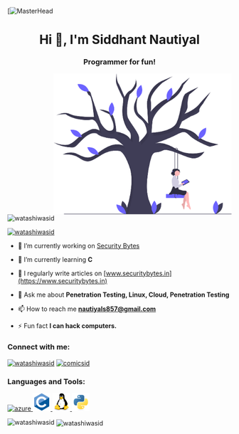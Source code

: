 [![MasterHead](https://imgur.com/Pp814o2)
<h1 align="center">Hi 👋, I'm Siddhant Nautiyal</h1>
<h3 align="center">Programmer for fun!</h3>
<img align="right" alt="swing" width="400" src="https://raw.githubusercontent.com/comicsid/elements/3a50915936a9223b997d83ad8a2e791445ea007f/tree_swing.svg">

<p align="left"> <img src="https://komarev.com/ghpvc/?username=watashiwasid&label=Profile%20views&color=0e75b6&style=flat" alt="watashiwasid" /> </p>

<p align="left"> <a href="https://twitter.com/watashiwasid" target="blank"><img src="https://img.shields.io/twitter/follow/watashiwasid?logo=twitter&style=for-the-badge" alt="watashiwasid" /></a> </p>

- 🔭 I’m currently working on [Security Bytes](https://www.securitybytes.in)

- 🌱 I’m currently learning **C**

- 📝 I regularly write articles on [www.securitybytes.in](https://www.securitybytes.in)

- 💬 Ask me about **Penetration Testing, Linux, Cloud, Penetration Testing**

- 📫 How to reach me **nautiyals857@gmail.com**

- ⚡ Fun fact **I can hack computers.**

<h3 align="left">Connect with me:</h3>
<p align="left">
<a href="https://twitter.com/watashiwasid" target="blank"><img align="center" src="https://raw.githubusercontent.com/rahuldkjain/github-profile-readme-generator/master/src/images/icons/Social/twitter.svg" alt="watashiwasid" height="30" width="40" /></a>
<a href="https://linkedin.com/in/comicsid" target="blank"><img align="center" src="https://raw.githubusercontent.com/rahuldkjain/github-profile-readme-generator/master/src/images/icons/Social/linked-in-alt.svg" alt="comicsid" height="30" width="40" /></a>
</p>

<h3 align="left">Languages and Tools:</h3>
<p align="left"> <a href="https://azure.microsoft.com/en-in/" target="_blank" rel="noreferrer"> <img src="https://www.vectorlogo.zone/logos/microsoft_azure/microsoft_azure-icon.svg" alt="azure" width="40" height="40"/> </a> <a href="https://www.cprogramming.com/" target="_blank" rel="noreferrer"> <img src="https://raw.githubusercontent.com/devicons/devicon/master/icons/c/c-original.svg" alt="c" width="40" height="40"/> </a> <a href="https://www.linux.org/" target="_blank" rel="noreferrer"> <img src="https://raw.githubusercontent.com/devicons/devicon/master/icons/linux/linux-original.svg" alt="linux" width="40" height="40"/> </a> <a href="https://www.python.org" target="_blank" rel="noreferrer"> <img src="https://raw.githubusercontent.com/devicons/devicon/master/icons/python/python-original.svg" alt="python" width="40" height="40"/> </a> </p>

<p><img align="left" src="https://github-readme-stats.vercel.app/api/top-langs?username=watashiwasid&show_icons=true&locale=en&layout=compact" alt="watashiwasid" /></p>

<p>&nbsp;<img align="center" src="https://github-readme-stats.vercel.app/api?username=watashiwasid&show_icons=true&locale=en" alt="watashiwasid" /></p>
